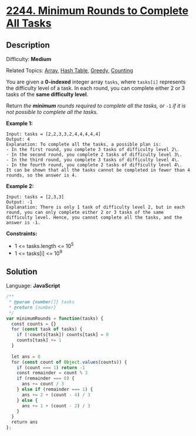 # [2244\. Minimum Rounds to Complete All Tasks](https://leetcode.com/problems/minimum-rounds-to-complete-all-tasks/)

## Description

Difficulty: **Medium**  

Related Topics: [Array](https://leetcode.com/tag/array/), [Hash Table](https://leetcode.com/tag/hash-table/), [Greedy](https://leetcode.com/tag/greedy/), [Counting](https://leetcode.com/tag/counting/)


You are given a **0-indexed** integer array `tasks`, where `tasks[i]` represents the difficulty level of a task. In each round, you can complete either 2 or 3 tasks of the **same difficulty level**.

Return _the **minimum** rounds required to complete all the tasks, or_ `-1` _if it is not possible to complete all the tasks._

**Example 1:**

```
Input: tasks = [2,2,3,3,2,4,4,4,4,4]
Output: 4
Explanation: To complete all the tasks, a possible plan is:
- In the first round, you complete 3 tasks of difficulty level 2\. 
- In the second round, you complete 2 tasks of difficulty level 3\. 
- In the third round, you complete 3 tasks of difficulty level 4\. 
- In the fourth round, you complete 2 tasks of difficulty level 4\.  
It can be shown that all the tasks cannot be completed in fewer than 4 rounds, so the answer is 4.
```

**Example 2:**

```
Input: tasks = [2,3,3]
Output: -1
Explanation: There is only 1 task of difficulty level 2, but in each round, you can only complete either 2 or 3 tasks of the same difficulty level. Hence, you cannot complete all the tasks, and the answer is -1.
```

**Constraints:**

*   1 <= tasks.length <= 10<sup>5</sup>
*   1 <= tasks[i] <= 10<sup>9</sup>


## Solution

Language: **JavaScript**

```javascript
/**
 * @param {number[]} tasks
 * @return {number}
 */
var minimumRounds = function(tasks) {
  const counts = {}
  for (const task of tasks) {
    if (!counts[task]) counts[task] = 0
    counts[task] += 1
  }
  
  let ans = 0
  for (const count of Object.values(counts)) {
    if (count === 1) return -1
    const remainder = count % 3
    if (remainder === 0) {
      ans += count / 3
    } else if (remainder === 1) {
      ans += 2 + (count - 4) / 3
    } else {
      ans += 1 + (count - 2) / 3
    }
  }
  return ans
};
```